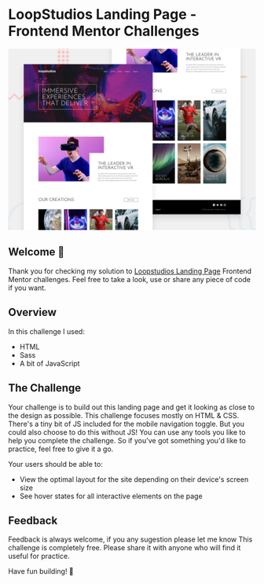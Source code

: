 # LoopStudios Landing Page - Frontend Mentor Challenges

![Design preview for the LoopStudios Landing Page coding challenge](./design/desktop-preview.jpg)

## Welcome 👋
Thank you for checking my solution to [Loopstudios Landing Page](https://www.frontendmentor.io/challenges/loopstudios-landing-page-N88J5Onjw) Frontend Mentor challenges. 
Feel free to take a look, use or share any piece of code if you want.

## Overview
In this challenge I used:
- HTML
- Sass
- A bit of JavaScript

## The Challenge
Your challenge is to build out this landing page and get it looking as close to the design as possible.
This challenge focuses mostly on HTML & CSS. There's a tiny bit of JS included for the mobile navigation toggle. But you could also choose to do this without JS!
You can use any tools you like to help you complete the challenge. So if you've got something you'd like to practice, feel free to give it a go.

Your users should be able to:
- View the optimal layout for the site depending on their device's screen size
- See hover states for all interactive elements on the page

## Feedback 
Feedback is always welcome, if you any sugestion please let me know
This challenge is completely free. Please share it with anyone who will find it useful for practice.

Have fun building! 🚀






